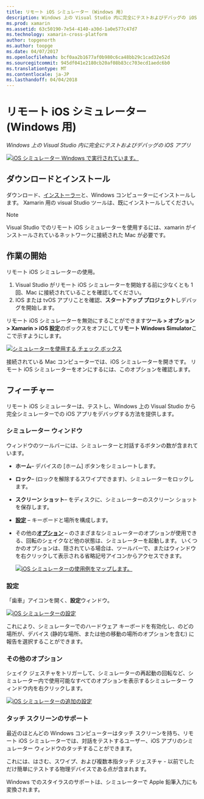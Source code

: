 ```yaml
---
title: リモート iOS シミュレーター (Windows 用)
description: Windows 上の Visual Studio 内に完全にテストおよびデバッグの iOS アプリ
ms.prod: xamarin
ms.assetid: 63c50190-7e54-4140-a30d-1a0e577c47d7
ms.technology: xamarin-cross-platform
author: topgenorth
ms.author: toopge
ms.date: 04/07/2017
ms.openlocfilehash: bcf0aa2b1677af0b980c6ca48bb29c1cad32e52d
ms.sourcegitcommit: 945df041e2180cb20af08b83cc703ecd1aedc6b0
ms.translationtype: MT
ms.contentlocale: ja-JP
ms.lasthandoff: 04/04/2018
---
```

# <a name="remoted-ios-simulator-for-windows"></a>リモート iOS シミュレーター (Windows 用)

_Windows 上の Visual Studio 内に完全にテストおよびデバッグの iOS アプリ_

[![](ios-simulator-images/hero-sml.png "iOS シミュレーター Windows で実行されています。")](ios-simulator-images/hero.png#lightbox)

## <a name="download-and-install"></a>ダウンロードとインストール

ダウンロード、[インストーラー](https://dl.xamarin.com/xamarin-simulator/Xamarin.Simulator.Installer.msi)と、Windows コンピューターにインストールします。 Xamarin 用の visual Studio ツールは、既にインストールしてください。

> [!NOTE]
> Visual Studio でのリモート iOS シミュレーターを使用するには、xamarin がインストールされているネットワークに接続された Mac が必要です。

## <a name="getting-started"></a>作業の開始

リモート iOS シミュレーターの使用。

1. Visual Studio がリモート iOS シミュレーターを開始する前に少なくとも 1 回、Mac に接続されていることを確認してください。
2. IOS または tvOS アプリことを確認、**スタートアップ プロジェクト**しデバッグを開始します。

リモート iOS シミュレーターを無効にすることができます**ツール > オプション > Xamarin > iOS 設定**のボックスをオフにして**リモート Windows Simulator**ここで示すようにします。

[![](ios-simulator-images/options-sml.png "シミュレーターを使用する チェック ボックス")](ios-simulator-images/options.png#lightbox)

接続されている Mac コンピューターでは、iOS シミュレーターを開きです。 リモート iOS シミュレーターをオンにするには、このオプションを確認します。

## <a name="features"></a>フィーチャー

リモート iOS シミュレーターは、テストし、Windows 上の Visual Studio から完全シミュレーターでの iOS アプリをデバッグする方法を提供します。

### <a name="simulator-window"></a>シミュレーター ウィンドウ

ウィンドウのツールバーには、シミュレーターと対話するボタンの数が含まれています。

- **ホーム**– デバイスの [ホーム] ボタンをシミュレートします。
- **ロック**– (ロックを解除するスワイプできます)、シミュレーターをロックします。
- **スクリーン ショット**– をディスクに、シミュレーターのスクリーン ショットを保存します。
- [**設定**](#settings) – キーボードと場所を構成します。
- その他の[**オプション**](#options) – のさまざまなシミュレーターのオプションが使用できる、回転のシェイクなど他の状態は、シミュレーターを起動します。 いくつかのオプションは、隠されている場合は、ツールバーで、またはウィンドウを右クリックして表示される省略記号アイコンからアクセスできます。

    [![](ios-simulator-images/maps-app-sml.png "iOS シミュレーターの使用例をマップします。")](ios-simulator-images/maps-app.png#lightbox)


### <a name="settings"></a>設定

「歯車」アイコンを開く、**設定**ウィンドウ。

[![](ios-simulator-images/settings-sml.png "iOS シミュレーターの設定")](ios-simulator-images/settings.png#lightbox)

これにより、シミュレーターでのハードウェア キーボードを有効化し、のどの場所が、デバイス (静的な場所、または他の移動の場所のオプションを含む) に報告を選択することができます。



### <a name="other-options"></a>その他のオプション

シェイク ジェスチャをトリガーして、シミュレーターの再起動の回転など、シミュレーター内で使用可能なすべてのオプションを表示するシミュレーター ウィンドウ内を右クリックします。

[![](ios-simulator-images/more-sml.png "iOS シミュレーターの追加の設定")](ios-simulator-images/more.png#lightbox)

### <a name="touchscreen-support"></a>タッチ スクリーンのサポート

最近のほとんどの Windows コンピューターはタッチ スクリーンを持ち、リモート iOS シミュレーターでは、対話をテストするユーザー、iOS アプリのシミュレーター ウィンドウのタッチすることができます。

これには、はさむ、スワイプ、および複数本指タッチ ジェスチャ - 以前でしただけ簡単にテストする物理デバイスである点が含まれます。

Windows でのスタイラスのサポートは、シミュレーターで Apple 鉛筆入力にも変換されます。

<!--
<a name="knownissues" />

# Known Issues

 - Apple Watch devices may show in the Visual Studio device list, but are not yet supported.
 - Launching in **Release** mode may also start Apple’s simulator on the networked Mac.
 - Closing the remote iOS Simulator on Windows will not immediately stop debugging in Visual Studio. Stop debugging manually from the menu or the red button.
 - Opening too many different simulators simultaneously will produce unexpected results.
 - Exception of type `Foundation.NSErrorException` may be thrown while launching Simulators. Workaround is to kill csproxy (server process) on the Mac host and re-deploy to the simulator.
 - Performance may be slower when using Xcode 8
-->
